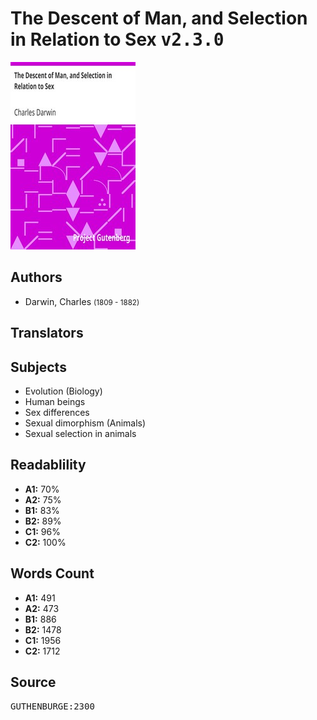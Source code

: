 # The Descent of Man, and Selection in Relation to Sex <kbd>v2.3.0</kbd>

![](./cover.medium.jpg "")

## Authors


 - Darwin, Charles <small>(1809 - 1882)</small>

## Translators



## Subjects


 - Evolution (Biology)
 - Human beings
 - Sex differences
 - Sexual dimorphism (Animals)
 - Sexual selection in animals

## Readablility


 - **A1:** 70%
 - **A2:** 75%
 - **B1:** 83%
 - **B2:** 89%
 - **C1:** 96%
 - **C2:** 100%

## Words Count


 - **A1:** 491
 - **A2:** 473
 - **B1:** 886
 - **B2:** 1478
 - **C1:** 1956
 - **C2:** 1712

## Source


<kbd>GUTHENBURGE:2300</kbd>
